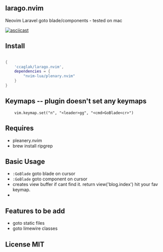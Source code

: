 ## larago.nvim

Neovim Laravel goto blade/components - tested on mac

[![asciicast](https://asciinema.org/a/555376.svg)](https://asciinema.org/a/555376)

## Install

```lua

{
    'ccaglak/larago.nvim',
    dependencies = {
        "nvim-lua/plenary.nvim"
    }
}

```

## Keymaps -- plugin doesn't set any keymaps

```vim
    vim.keymap.set("n", "<leader>gg", "<cmd>GoBlade<cr>")
```

## Requires

-   pleanery.nvim
-   brew install ripgrep

## Basic Usage

-   `:GoBlade` goto blade on cursor
-   `:GoBlade` goto component on cursor
-    creates view buffer if cant find it. return view('blog.index') hit your fav keymap.
-



## Features to be add
- goto static files
- goto limewire classes


## License MIT
